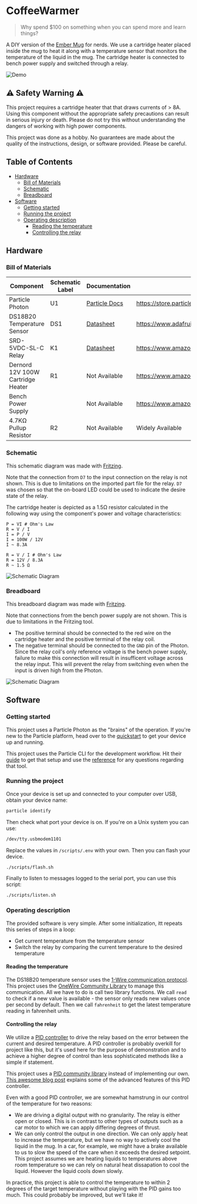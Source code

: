 # CoffeeWarmer

> Why spend $100 on something when you can spend more and learn things?

A DIY version of the [Ember Mug](https://ember.com/) for nerds. We use a cartridge heater placed
inside the mug to heat it along with a temperature sensor that monitors the temperature of the
liquid in the mug. The cartridge heater is connected to bench power supply and switched through
a relay.

![Demo](docs/project.png)

## ⚠️ Safety Warning ⚠️

This project requires a cartridge heater that that draws currents of > 8A. Using this component
without the appropriate safety precautions can result in serious injury or death. Please do not
try this without understanding the dangers of working with high power components.

This project was done as a hobby. No guarantees are made about the quality of the instructions,
design, or software provided. Please be careful.

## Table of Contents

  * [Hardware](#hardware)
    + [Bill of Materials](#bill-of-materials)
    + [Schematic](#schematic)
    + [Breadboard](#breadboard)
  * [Software](#software)
    + [Getting started](#getting-started)
    + [Running the project](#running-the-project)
    + [Operating description](#operating-description)
      - [Reading the temperature](#reading-the-temperature)
      - [Controlling the relay](#controlling-the-relay)

## Hardware

### Bill of Materials

| Component                         | Schematic Label | Documentation                                     | Purchase Link                                              |
| --------------------------------- | --------------- | ------------------------------------------------- | ---------------------------------------------------------- |
| Particle Photon                   | U1              | [Particle Docs](https://docs.particle.io/photon/) | https://store.particle.io/collections/wifi/products/photon |
| DS18B20 Temperature Sensor        | DS1             | [Datasheet](./docs/datasheets/DS18B20.pdf)        | https://www.adafruit.com/product/381                       |
| SRD-5VDC-SL-C Relay               | K1              | [Datasheet](./docs/datasheets/SRD-5VDC-SL-C.pdf)  | https://www.amazon.com/dp/B00LW15A4W                       |
| Dernord 12V 100W Cartridge Heater | R1              | Not Available                                     | https://www.amazon.com/dp/B0741664G5                       |
| Bench Power Supply                |                 | Not Available                                     | https://www.amazon.com/dp/B08DJ1FDXV                       |
| 4.7KΩ Pullup Resistor             | R2              | Not Available                                     | Widely Available                                           |

### Schematic

This schematic diagram was made with [Fritzing](https://fritzing.org/).

Note that the connection from `D7` to the input connection on the relay is not shown. This is due to limitations on the
imported part file for the relay. `D7` was chosen so that the on-board LED could be used to indicate the desire state
of the relay.

The cartridge heater is depicted as a 1.5Ω resistor calculated in the following way using the component's power and
voltage characteristics:

```
P = VI # Ohm's Law
R = V / I
I = P / V
I = 100W / 12V
I ~ 8.3A
```

```
R = V / I # Ohm's Law
R = 12V / 8.3A
R ~ 1.5 Ω
```

![Schematic Diagram](./docs/schematic/schematic.png)

### Breadboard

This breadboard diagram was made with [Fritzing](https://fritzing.org/).

Note that connections from the bench power supply are not shown. This is due to limitations in the Fritzing tool.
- The positive terminal should be connected to the red wire on the cartridge heater and the positive terminal
of the relay coil.
- The negative terminal should be connected to the `GND` pin of the Photon. Since the relay coil's only reference
voltage is the bench power supply, failure to make this connection will result in insufficent voltage across the
relay input. This will prevent the relay from switching even when the input is driven high from the Photon. 

![Schematic Diagram](./docs/schematic/breadboard.png)

## Software

### Getting started

This project uses a Particle Photon as the "brains" of the operation. If you're new to the Particle platform,
head over to the [quickstart](https://docs.particle.io/quickstart/photon/) to get your device up and running.

This project uses the Particle CLI for the development workflow. Hit their [guide](https://docs.particle.io/tutorials/developer-tools/cli/)
to get that setup and use the [reference](https://docs.particle.io/reference/developer-tools/cli/) for any questions
regarding that tool.

### Running the project

Once your device is set up and connected to your computer over USB, obtain your device name:

```sh
particle identify
```

Then check what port your device is on. If you're on a Unix system you can use:

```sh
/dev/tty.usbmodem1101
```

Replace the values in `/scripts/.env` with your own. Then you can flash your device.

```sh
./scripts/flash.sh
```

Finally to listen to messages logged to the serial port, you can use this script:

```sh
./scripts/listen.sh
```

### Operating description

The provided software is very simple. After some initialization, itt repeats this
series of steps in a loop:

- Get current temperature from the temperature sensor
- Switch the relay by comparing the current temperature to the desired temperature

#### Reading the temperature

The DS18B20 temperature sensor uses the [1-Wire communication protocol](https://en.wikipedia.org/wiki/1-Wire).
This project uses the [OneWire Community Library](https://docs.particle.io/cards/libraries/o/OneWire/) to manage
this communication. All we have to do is call two library functions. We call `read` to check if a new value is
available - the sensor only reads new values once per second by default. Then we call `fahrenheit` to get the latest
temperature reading in fahrenheit units.

#### Controlling the relay

We utilize a [PID controller](https://en.wikipedia.org/wiki/PID_controller) to drive the relay based on the error
between the current and desired temperature. A PID controller is probably overkill for project like this, but it's
used here for the purpose of demonstration and to achieve a higher degree of control than less sophisticated methods
like a simple if statement.

This project uses a [PID community library](https://docs.particle.io/cards/libraries/p/pid/) instead of implementing our own. [This awesome blog post](http://brettbeauregard.com/blog/2011/04/improving-the-beginners-pid-introduction/) explains some of the advanced features of this PID controller.

Even with a good PID controller, we are somewhat hamstrung in our control of the temperature for two reasons:

- We are driving a digital output with no granularity. The relay is either open or closed. This is in contrast to
other types of outputs such as a car motor to which we can apply differing degrees of thrust.
- We can only control the output in one direction. We can only apply heat to increase the temperature, but we have 
no way to actively cool the liquid in the mug. In a car, for example, we might have a brake available to us to slow
the speed of the care when it exceeds the desired setpoint. This project assumes we are heating liquids to temperatures above room temperature so we can rely on natural heat dissapation to cool the liquid. However the liquid cools down slowly.

In practice, this project is able to control the temperature to within 2 degrees of the target temperature without
playing with the PID gains too much. This could probably be improved, but we'll take it!